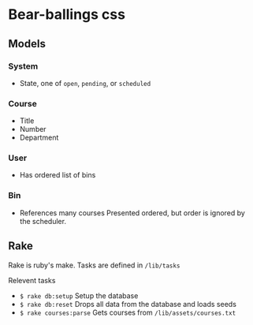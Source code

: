 # Bear-ballings css

## Models

### System
 - State, one of `open`, `pending`, or `scheduled`

### Course
 - Title
 - Number
 - Department

### User
 -  Has ordered list of bins

### Bin

 - References many courses
   Presented ordered, but order is ignored by the scheduler.

## Rake

Rake is ruby's make.
Tasks are defined in `/lib/tasks`

Relevent tasks

- `$ rake db:setup` Setup the database
- `$ rake db:reset` Drops all data from the database and loads seeds
- `$ rake courses:parse` Gets courses from `/lib/assets/courses.txt`
